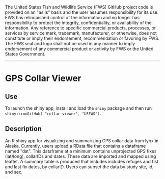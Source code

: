 

The United States Fish and Wildlife Service (FWS) GitHub project code is provided on 
an "as is" basis and the user assumes responsibility for its use. FWS has relinquished 
control of the information and no longer has responsibility to protect the integrity, 
confidentiality, or availability of the information. Any reference to specific 
commercial products, processes, or services by service mark, trademark, manufacturer, 
or otherwise, does not constitute or imply their endorsement, recommendation or 
favoring by FWS. The FWS seal and logo shall not be used in any manner to imply 
endorsement of any commercial product or activity by FWS or the United States 
Government.
_____________________________

# GPS Collar Viewer

## Use
To launch the shiny app, install and load the `shiny` package and then run `shiny::runGitHub( "collar-viewer", "USFWS")`.

## Description
An R shiny app for visualizing and summarizing GPS collar data from lynx in Alaska. 
Currently, users upload a RData file that contains a dataframe named "dat". This dataframe at a minimum contains unprojected GPS fixes 
(lat/long), collarIDs and dates. These data are imported and mapped using leaflet.
A summary table is produced that includes includes refuges and fist and last fix
dates, by collarID. Users can subset the data by study site, id, and sex.
